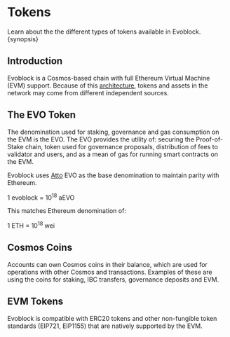 <!--
order: 2
-->

# Tokens

Learn about the the different types of tokens available in Evoblock. {synopsis}

## Introduction

Evoblock is a Cosmos-based chain with full Ethereum Virtual Machine (EVM) support. Because of this [architecture](./../technical_concepts/architecture.md), tokens and assets in the network may come from different independent sources.

## The EVO Token

The denomination used for staking, governance and gas consumption on the EVM is the EVO. The EVO provides the utility of: securing the Proof-of-Stake chain, token used for governance proposals, distribution of fees to validator and users, and as a mean of gas for running smart contracts on the EVM.

Evoblock uses [Atto](https://en.wikipedia.org/wiki/Atto-) EVO as the base denomination to maintain parity with Ethereum.

1 evoblock = 10<sup>18</sup> aEVO

This matches Ethereum denomination of:

1 ETH = 10<sup>18</sup> wei

## Cosmos Coins

Accounts can own Cosmos coins in their balance, which are used for operations with other Cosmos and transactions. Examples of these are using the coins for staking, IBC transfers, governance deposits and EVM.

## EVM Tokens

Evoblock is compatible with ERC20 tokens and other non-fungible token standards (EIP721, EIP1155)
that are natively supported by the EVM.
